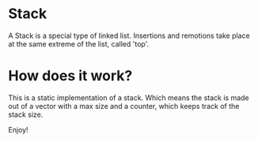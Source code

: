 # Stack

A Stack is a special type of linked list. 
Insertions and remotions take place at the same extreme of the list, called 'top'.

# How does it work?

This is a static implementation of a stack. Which means the stack is 
made out of a vector with a max size and a counter, which keeps track 
of the stack size. 

Enjoy!